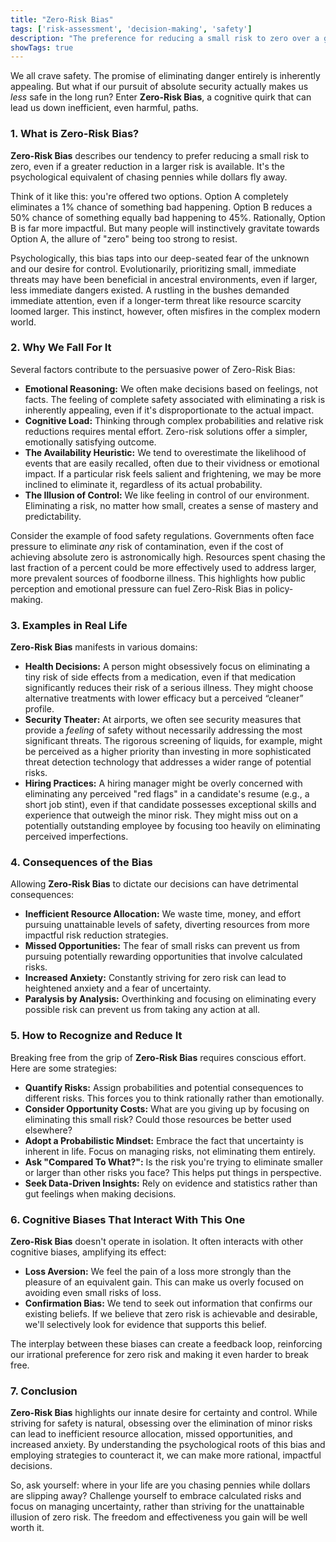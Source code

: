 ```yaml
---
title: "Zero-Risk Bias"
tags: ['risk-assessment', 'decision-making', 'safety']
description: "The preference for reducing a small risk to zero over a greater reduction in a larger risk."
showTags: true
---
```



We all crave safety. The promise of eliminating danger entirely is inherently appealing. But what if our pursuit of absolute security actually makes us *less* safe in the long run? Enter **Zero-Risk Bias**, a cognitive quirk that can lead us down inefficient, even harmful, paths.

### 1. What is Zero-Risk Bias?

**Zero-Risk Bias** describes our tendency to prefer reducing a small risk to zero, even if a greater reduction in a larger risk is available. It's the psychological equivalent of chasing pennies while dollars fly away.

Think of it like this: you're offered two options. Option A completely eliminates a 1% chance of something bad happening. Option B reduces a 50% chance of something equally bad happening to 45%. Rationally, Option B is far more impactful. But many people will instinctively gravitate towards Option A, the allure of "zero" being too strong to resist.

Psychologically, this bias taps into our deep-seated fear of the unknown and our desire for control. Evolutionarily, prioritizing small, immediate threats may have been beneficial in ancestral environments, even if larger, less immediate dangers existed. A rustling in the bushes demanded immediate attention, even if a longer-term threat like resource scarcity loomed larger. This instinct, however, often misfires in the complex modern world.

### 2. Why We Fall For It

Several factors contribute to the persuasive power of Zero-Risk Bias:

*   **Emotional Reasoning:** We often make decisions based on feelings, not facts. The feeling of complete safety associated with eliminating a risk is inherently appealing, even if it's disproportionate to the actual impact.
*   **Cognitive Load:** Thinking through complex probabilities and relative risk reductions requires mental effort. Zero-risk solutions offer a simpler, emotionally satisfying outcome.
*   **The Availability Heuristic:** We tend to overestimate the likelihood of events that are easily recalled, often due to their vividness or emotional impact. If a particular risk feels salient and frightening, we may be more inclined to eliminate it, regardless of its actual probability.
*   **The Illusion of Control:** We like feeling in control of our environment. Eliminating a risk, no matter how small, creates a sense of mastery and predictability.

Consider the example of food safety regulations. Governments often face pressure to eliminate *any* risk of contamination, even if the cost of achieving absolute zero is astronomically high. Resources spent chasing the last fraction of a percent could be more effectively used to address larger, more prevalent sources of foodborne illness. This highlights how public perception and emotional pressure can fuel Zero-Risk Bias in policy-making.

### 3. Examples in Real Life

**Zero-Risk Bias** manifests in various domains:

*   **Health Decisions:** A person might obsessively focus on eliminating a tiny risk of side effects from a medication, even if that medication significantly reduces their risk of a serious illness. They might choose alternative treatments with lower efficacy but a perceived “cleaner” profile.
*   **Security Theater:** At airports, we often see security measures that provide a *feeling* of safety without necessarily addressing the most significant threats. The rigorous screening of liquids, for example, might be perceived as a higher priority than investing in more sophisticated threat detection technology that addresses a wider range of potential risks.
*   **Hiring Practices:** A hiring manager might be overly concerned with eliminating any perceived "red flags" in a candidate's resume (e.g., a short job stint), even if that candidate possesses exceptional skills and experience that outweigh the minor risk. They might miss out on a potentially outstanding employee by focusing too heavily on eliminating perceived imperfections.

### 4. Consequences of the Bias

Allowing **Zero-Risk Bias** to dictate our decisions can have detrimental consequences:

*   **Inefficient Resource Allocation:** We waste time, money, and effort pursuing unattainable levels of safety, diverting resources from more impactful risk reduction strategies.
*   **Missed Opportunities:** The fear of small risks can prevent us from pursuing potentially rewarding opportunities that involve calculated risks.
*   **Increased Anxiety:** Constantly striving for zero risk can lead to heightened anxiety and a fear of uncertainty.
*   **Paralysis by Analysis:** Overthinking and focusing on eliminating every possible risk can prevent us from taking any action at all.

### 5. How to Recognize and Reduce It

Breaking free from the grip of **Zero-Risk Bias** requires conscious effort. Here are some strategies:

*   **Quantify Risks:** Assign probabilities and potential consequences to different risks. This forces you to think rationally rather than emotionally.
*   **Consider Opportunity Costs:** What are you giving up by focusing on eliminating this small risk? Could those resources be better used elsewhere?
*   **Adopt a Probabilistic Mindset:** Embrace the fact that uncertainty is inherent in life. Focus on managing risks, not eliminating them entirely.
*   **Ask "Compared To What?":** Is the risk you're trying to eliminate smaller or larger than other risks you face? This helps put things in perspective.
*   **Seek Data-Driven Insights:** Rely on evidence and statistics rather than gut feelings when making decisions.

### 6. Cognitive Biases That Interact With This One

**Zero-Risk Bias** doesn't operate in isolation. It often interacts with other cognitive biases, amplifying its effect:

*   **Loss Aversion:** We feel the pain of a loss more strongly than the pleasure of an equivalent gain. This can make us overly focused on avoiding even small risks of loss.
*   **Confirmation Bias:** We tend to seek out information that confirms our existing beliefs. If we believe that zero risk is achievable and desirable, we'll selectively look for evidence that supports this belief.

The interplay between these biases can create a feedback loop, reinforcing our irrational preference for zero risk and making it even harder to break free.

### 7. Conclusion

**Zero-Risk Bias** highlights our innate desire for certainty and control. While striving for safety is natural, obsessing over the elimination of minor risks can lead to inefficient resource allocation, missed opportunities, and increased anxiety. By understanding the psychological roots of this bias and employing strategies to counteract it, we can make more rational, impactful decisions.

So, ask yourself: where in your life are you chasing pennies while dollars are slipping away? Challenge yourself to embrace calculated risks and focus on managing uncertainty, rather than striving for the unattainable illusion of zero risk. The freedom and effectiveness you gain will be well worth it.

